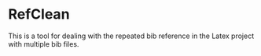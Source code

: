 # RefClean
This is a tool for dealing with the repeated bib reference in the Latex project with multiple bib files.
